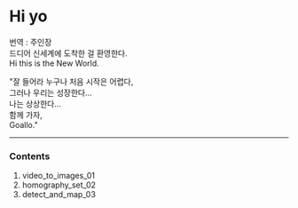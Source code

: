 # Hi yo  

번역 : 주인장  
드디어 신세계에 도착한 걸 환영한다.  
Hi this is the New World.  

"잘 들어라 누구나 처음 시작은 어렵다,   
그러나 우리는 성장한다...   
나는 상상한다...   
함께 가자,  
Goallo."  

----
### Contents
> 
1. video_to_images_01
2. homography_set_02
3. detect_and_map_03
